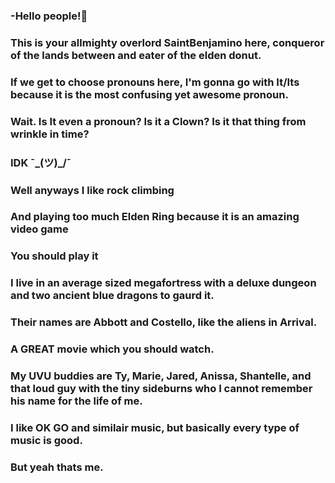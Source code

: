 ### -Hello people!👋
### This is your allmighty overlord SaintBenjamino here, conqueror of the lands between and eater of the elden donut.
### If we get to choose pronouns here, I'm gonna go with It/Its because it is the most confusing yet awesome pronoun.
### Wait. Is It even a pronoun? Is it a Clown? Is it that thing from wrinkle in time? 
### IDK ¯\_(ツ)_/¯
### Well anyways I like rock climbing
### And playing too much Elden Ring because it is an amazing video game
### You should play it
### I live in an average sized megafortress with a deluxe dungeon and two ancient blue dragons to gaurd it.
### Their names are Abbott and Costello, like the aliens in Arrival.
### A GREAT movie which you should watch.
### My UVU buddies are Ty, Marie, Jared, Anissa, Shantelle, and that loud guy with the tiny sideburns who I cannot remember his name for the life of me.
### I like OK GO and similair music, but basically every type of music is good.
### But yeah thats me. 

<!--
**SaintBenjamino/SaintBenjamino** is a ✨ _special_ ✨ repository because its `README.md` (this file) appears on your GitHub profile.

-Hello people!👋
-This is your allmighty overlord SaintBenjamino here, conqueror of the lands between and eater of the elden donut.
-If we get to choose pronouns here, I'm gonna go with It/Its because it is the most confusing yet awesome pronoun.
-Wait. Is It even a pronoun? Is it a Clown? Is it that thing from wrinkle in time? 
-IDK ¯\_(ツ)_/¯
-Well anyways I like rock climbing
-And playing too much Elden Ring because it is an amazing video game
-You should play it
-I live in an average sized megafortress with a deluxe dungeon and two ancient blue dragons to gaurd it.
-Their names are Abbott and Costello, like the aliens in Arrival.
-A GREAT movie which you should watch.
-My UVU buddies are Ty, Marie, Jared, Anissa, Shantelle, and that loud guy with the tiny sideburns who I cannot remember his name for the life of me.
-I like OK GO and similair music, but basically every type of music is good.
-But yeah thats me. 

